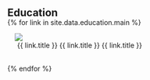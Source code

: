 <h2 style="margin: 2px 0px -15px;">Education</h2>

{% for link in site.data.education.main %}

<div>
  <div style="position: relative;padding-right: 15px;padding-left: 15px;">
    <img src="{{ link.image }}" style="width=25;height=25">
  </div>
  <div style="position: relative;padding-right: 15px;padding-left: 20px;">
    {{ link.title }}
    {{ link.title }}
    {{ link.title }}
  </div>
</div>

<br>

{% endfor %}


